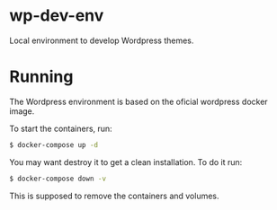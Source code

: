 # wp-dev-env

Local environment to develop Wordpress themes.

# Running

The Wordpress environment is based on the oficial wordpress docker image.

To start the containers, run:

```bash
$ docker-compose up -d
```

You may want destroy it to get a clean installation. To do it run:

```bash
$ docker-compose down -v
```

This is supposed to remove the containers and volumes.

